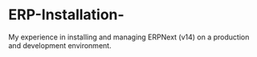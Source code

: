 # ERP-Installation-
My experience in installing and managing ERPNext (v14) on a production and development environment.
